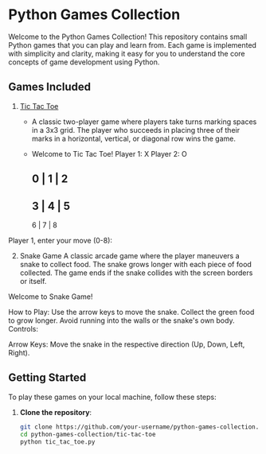 # Python Games Collection

Welcome to the Python Games Collection! This repository contains small Python games that you can play and learn from. Each game is implemented with simplicity and clarity, making it easy for you to understand the core concepts of game development using Python.

## Games Included

1. [Tic Tac Toe](#tic-tac-toe)
   - A classic two-player game where players take turns marking spaces in a 3x3 grid. The player who succeeds in placing three of their marks in a horizontal, vertical, or diagonal row wins the game.
   - Welcome to Tic Tac Toe!
      Player 1: X
      Player 2: O
      
       0 | 1 | 2 
      -----------
       3 | 4 | 5 
      -----------
       6 | 7 | 8 

Player 1, enter your move (0-8):

2. Snake Game
A classic arcade game where the player maneuvers a snake to collect food. The snake grows longer with each piece of food collected. The game ends if the snake collides with the screen borders or itself.

Welcome to Snake Game!

How to Play:
Use the arrow keys to move the snake.
Collect the green food to grow longer.
Avoid running into the walls or the snake's own body.
Controls:

Arrow Keys: Move the snake in the respective direction (Up, Down, Left, Right).

## Getting Started

To play these games on your local machine, follow these steps:

1. **Clone the repository**:
   ```sh
   git clone https://github.com/your-username/python-games-collection.git
   cd python-games-collection/tic-tac-toe
   python tic_tac_toe.py
   
